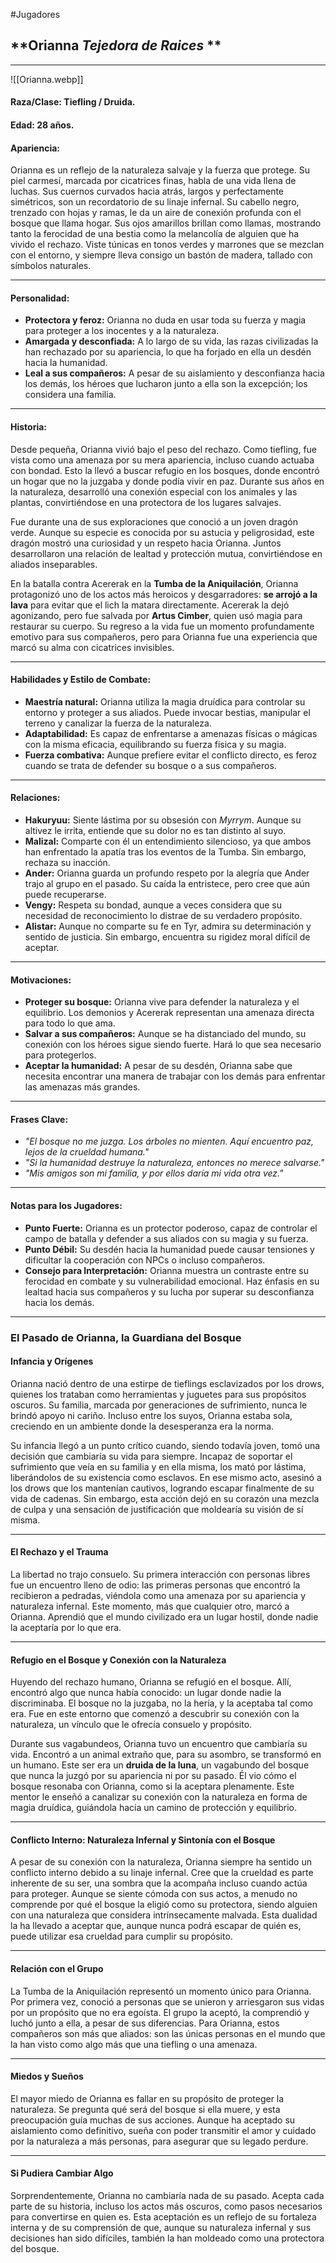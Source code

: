 #Jugadores
## **Orianna *Tejedora de Raices* **
---
![[Orianna.webp]]
#### **Raza/Clase:** Tiefling / Druida.

#### **Edad:** 28 años.

#### **Apariencia:**

Orianna es un reflejo de la naturaleza salvaje y la fuerza que protege. Su piel carmesí, marcada por cicatrices finas, habla de una vida llena de luchas. Sus cuernos curvados hacia atrás, largos y perfectamente simétricos, son un recordatorio de su linaje infernal. Su cabello negro, trenzado con hojas y ramas, le da un aire de conexión profunda con el bosque que llama hogar. Sus ojos amarillos brillan como llamas, mostrando tanto la ferocidad de una bestia como la melancolía de alguien que ha vivido el rechazo. Viste túnicas en tonos verdes y marrones que se mezclan con el entorno, y siempre lleva consigo un bastón de madera, tallado con símbolos naturales.

---

#### **Personalidad:**

- **Protectora y feroz:** Orianna no duda en usar toda su fuerza y magia para proteger a los inocentes y a la naturaleza.
- **Amargada y desconfiada:** A lo largo de su vida, las razas civilizadas la han rechazado por su apariencia, lo que ha forjado en ella un desdén hacia la humanidad.
- **Leal a sus compañeros:** A pesar de su aislamiento y desconfianza hacia los demás, los héroes que lucharon junto a ella son la excepción; los considera una familia.

---

#### **Historia:**

Desde pequeña, Orianna vivió bajo el peso del rechazo. Como tiefling, fue vista como una amenaza por su mera apariencia, incluso cuando actuaba con bondad. Esto la llevó a buscar refugio en los bosques, donde encontró un hogar que no la juzgaba y donde podía vivir en paz. Durante sus años en la naturaleza, desarrolló una conexión especial con los animales y las plantas, convirtiéndose en una protectora de los lugares salvajes.

Fue durante una de sus exploraciones que conoció a un joven dragón verde. Aunque su especie es conocida por su astucia y peligrosidad, este dragón mostró una curiosidad y un respeto hacia Orianna. Juntos desarrollaron una relación de lealtad y protección mutua, convirtiéndose en aliados inseparables.

En la batalla contra Acererak en la **Tumba de la Aniquilación**, Orianna protagonizó uno de los actos más heroicos y desgarradores: **se arrojó a la lava** para evitar que el lich la matara directamente. Acererak la dejó agonizando, pero fue salvada por **Artus Cimber**, quien usó magia para restaurar su cuerpo. Su regreso a la vida fue un momento profundamente emotivo para sus compañeros, pero para Orianna fue una experiencia que marcó su alma con cicatrices invisibles.

---

#### **Habilidades y Estilo de Combate:**

- **Maestría natural:** Orianna utiliza la magia druídica para controlar su entorno y proteger a sus aliados. Puede invocar bestias, manipular el terreno y canalizar la fuerza de la naturaleza.
- **Adaptabilidad:** Es capaz de enfrentarse a amenazas físicas o mágicas con la misma eficacia, equilibrando su fuerza física y su magia.
- **Fuerza combativa:** Aunque prefiere evitar el conflicto directo, es feroz cuando se trata de defender su bosque o a sus compañeros.

---

#### **Relaciones:**

- **Hakuryuu:** Siente lástima por su obsesión con _Myrrym_. Aunque su altivez le irrita, entiende que su dolor no es tan distinto al suyo.
- **Malizal:** Comparte con él un entendimiento silencioso, ya que ambos han enfrentado la apatía tras los eventos de la Tumba. Sin embargo, rechaza su inacción.
- **Ander:** Orianna guarda un profundo respeto por la alegría que Ander trajo al grupo en el pasado. Su caída la entristece, pero cree que aún puede recuperarse.
- **Vengy:** Respeta su bondad, aunque a veces considera que su necesidad de reconocimiento lo distrae de su verdadero propósito.
- **Alistar:** Aunque no comparte su fe en Tyr, admira su determinación y sentido de justicia. Sin embargo, encuentra su rigidez moral difícil de aceptar.

---

#### **Motivaciones:**

- **Proteger su bosque:** Orianna vive para defender la naturaleza y el equilibrio. Los demonios y Acererak representan una amenaza directa para todo lo que ama.
- **Salvar a sus compañeros:** Aunque se ha distanciado del mundo, su conexión con los héroes sigue siendo fuerte. Hará lo que sea necesario para protegerlos.
- **Aceptar la humanidad:** A pesar de su desdén, Orianna sabe que necesita encontrar una manera de trabajar con los demás para enfrentar las amenazas más grandes.

---

#### **Frases Clave:**

- _"El bosque no me juzga. Los árboles no mienten. Aquí encuentro paz, lejos de la crueldad humana."_
- _"Si la humanidad destruye la naturaleza, entonces no merece salvarse."_
- _"Mis amigos son mi familia, y por ellos daría mi vida otra vez."_

---

#### **Notas para los Jugadores:**

- **Punto Fuerte:** Orianna es un protector poderoso, capaz de controlar el campo de batalla y defender a sus aliados con su magia y su fuerza.
- **Punto Débil:** Su desdén hacia la humanidad puede causar tensiones y dificultar la cooperación con NPCs o incluso compañeros.
- **Consejo para Interpretación:** Orianna muestra un contraste entre su ferocidad en combate y su vulnerabilidad emocional. Haz énfasis en su lealtad hacia sus compañeros y su lucha por superar su desconfianza hacia los demás.

---

### **El Pasado de Orianna, la Guardiana del Bosque**

#### **Infancia y Orígenes**

Orianna nació dentro de una estirpe de tieflings esclavizados por los drows, quienes los trataban como herramientas y juguetes para sus propósitos oscuros. Su familia, marcada por generaciones de sufrimiento, nunca le brindó apoyo ni cariño. Incluso entre los suyos, Orianna estaba sola, creciendo en un ambiente donde la desesperanza era la norma.

Su infancia llegó a un punto crítico cuando, siendo todavía joven, tomó una decisión que cambiaría su vida para siempre. Incapaz de soportar el sufrimiento que veía en su familia y en ella misma, los mató por lástima, liberándolos de su existencia como esclavos. En ese mismo acto, asesinó a los drows que los mantenían cautivos, logrando escapar finalmente de su vida de cadenas. Sin embargo, esta acción dejó en su corazón una mezcla de culpa y una sensación de justificación que moldearía su visión de sí misma.

---

#### **El Rechazo y el Trauma**

La libertad no trajo consuelo. Su primera interacción con personas libres fue un encuentro lleno de odio: las primeras personas que encontró la recibieron a pedradas, viéndola como una amenaza por su apariencia y naturaleza infernal. Este momento, más que cualquier otro, marcó a Orianna. Aprendió que el mundo civilizado era un lugar hostil, donde nadie la aceptaría por lo que era.

---

#### **Refugio en el Bosque y Conexión con la Naturaleza**

Huyendo del rechazo humano, Orianna se refugió en el bosque. Allí, encontró algo que nunca había conocido: un lugar donde nadie la discriminaba. El bosque no la juzgaba, no la hería, y la aceptaba tal como era. Fue en este entorno que comenzó a descubrir su conexión con la naturaleza, un vínculo que le ofrecía consuelo y propósito.

Durante sus vagabundeos, Orianna tuvo un encuentro que cambiaría su vida. Encontró a un animal extraño que, para su asombro, se transformó en un humano. Este ser era un **druida de la luna**, un vagabundo del bosque que nunca la juzgó por su apariencia ni por su pasado. Él vio cómo el bosque resonaba con Orianna, como si la aceptara plenamente. Este mentor le enseñó a canalizar su conexión con la naturaleza en forma de magia druídica, guiándola hacia un camino de protección y equilibrio.

---

#### **Conflicto Interno: Naturaleza Infernal y Sintonía con el Bosque**

A pesar de su conexión con la naturaleza, Orianna siempre ha sentido un conflicto interno debido a su linaje infernal. Cree que la crueldad es parte inherente de su ser, una sombra que la acompaña incluso cuando actúa para proteger. Aunque se siente cómoda con sus actos, a menudo no comprende por qué el bosque la eligió como su protectora, siendo alguien con una naturaleza que considera intrínsecamente malvada. Esta dualidad la ha llevado a aceptar que, aunque nunca podrá escapar de quién es, puede utilizar esa crueldad para cumplir su propósito.

---

#### **Relación con el Grupo**

La Tumba de la Aniquilación representó un momento único para Orianna. Por primera vez, conoció a personas que se unieron y arriesgaron sus vidas por un propósito que no era egoísta. El grupo la aceptó, la comprendió y luchó junto a ella, a pesar de sus diferencias. Para Orianna, estos compañeros son más que aliados: son las únicas personas en el mundo que la han visto como algo más que una tiefling o una amenaza.

---

#### **Miedos y Sueños**

El mayor miedo de Orianna es fallar en su propósito de proteger la naturaleza. Se pregunta qué será del bosque si ella muere, y esta preocupación guía muchas de sus acciones. Aunque ha aceptado su aislamiento como definitivo, sueña con poder transmitir el amor y cuidado por la naturaleza a más personas, para asegurar que su legado perdure.

---

#### **Si Pudiera Cambiar Algo**

Sorprendentemente, Orianna no cambiaría nada de su pasado. Acepta cada parte de su historia, incluso los actos más oscuros, como pasos necesarios para convertirse en quien es. Esta aceptación es un reflejo de su fortaleza interna y de su comprensión de que, aunque su naturaleza infernal y sus decisiones han sido difíciles, también la han moldeado como una protectora del bosque.